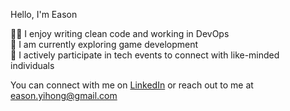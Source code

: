 Hello, I'm Eason

👨‍💻 I enjoy writing clean code and working in DevOps <br>
🧠 I am currently exploring game development <br>
🌱 I actively participate in tech events to connect with like-minded individuals 

You can connect with me on [LinkedIn](https://www.linkedin.com/in/eason-lim/) or reach out to me at [eason.yihong@gmail.com](mailto:eason.yihong@gmail.com)
